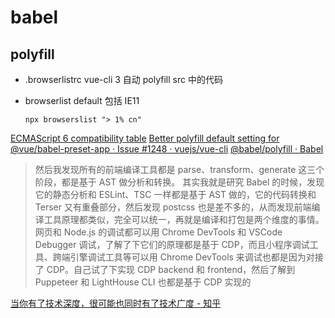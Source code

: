 # babel

## polyfill

- .browserlistrc vue-cli 3 自动 polyfill src 中的代码
- browserlist default 包括 IE11

  `npx browserslist "> 1% cn"`

[ECMAScript 6 compatibility table](http://kangax.github.io/compat-table/es6/)
[Better polyfill default setting for @vue/babel-preset-app · Issue #1248 · vuejs/vue-cli](https://github.com/vuejs/vue-cli/issues/1248#issuecomment-388117018)
[@babel/polyfill · Babel](https://babeljs.io/docs/en/next/babel-polyfill.html)

> 然后我发现所有的前端编译工具都是 parse、transform、generate 这三个阶段，都是基于 AST 做分析和转换。
> 其实我就是研究 Babel 的时候，发现它的静态分析和 ESLint、TSC 一样都是基于 AST 做的，它的代码转换和 Terser 又有重叠部分，然后发现 postcss 也是差不多的，从而发现前端编译工具原理都类似，完全可以统一，再就是编译和打包是两个维度的事情。
> 网页和 Node.js 的调试都可以用 Chrome DevTools 和 VSCode Debugger 调试，了解了下它们的原理都是基于 CDP，而且小程序调试工具、跨端引擎调试工具等可以用 Chrome DevTools 来调试也都是因为对接了 CDP。自己试了下实现 CDP backend 和 frontend，然后了解到 Puppeteer 和 LightHouse CLI 也都是基于 CDP 实现的

[当你有了技术深度，很可能也同时有了技术广度 - 知乎](https://zhuanlan.zhihu.com/p/581987972)


